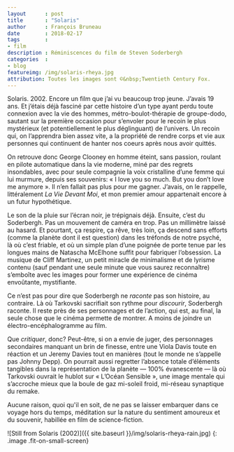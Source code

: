 ```yaml
---
layout      : post
title       : "Solaris"
author      : François Bruneau
date        : 2018-02-17
tags        :
- film
description : Réminiscences du film de Steven Soderbergh
categories  :
- blog
featureimg: /img/solaris-rheya.jpg
attribution: Toutes les images sont ©&nbsp;Twentieth Century Fox.
---
```


Solaris. 2002. Encore un film que j’ai vu beaucoup trop jeune. J’avais 19 ans. Et j’étais déjà fasciné par cette histoire d’un type ayant perdu toute connexion avec la vie des hommes, métro-boulot-thérapie de groupe-dodo, sautant sur la première occasion pour s’envoler pour le recoin le plus mystérieux (et potentiellement le plus déglinguant) de l’univers. Un recoin qui, on l’apprendra bien assez vite, a la propriété de rendre corps et vie aux personnes qui continuent de hanter nos coeurs après nous avoir quittés.

On retrouve donc George Clooney en homme éteint, sans passion, roulant en pilote automatique dans la vie moderne, miné par des regrets insondables, avec pour seule compagnie la voix cristalline d’une femme qui lui murmure, depuis ses souvenirs: «&nbsp;I love you so much. But you don’t love me anymore&nbsp;». 
Il n’en fallait pas plus pour me gagner. J’avais, on le rappelle, littéralement *La Vie Devant Moi*, et mon premier amour appartenait encore à un futur hypothétique.

Le son de la pluie sur l’écran noir, je trépignais déjà. Ensuite, c’est du Soderbergh. Pas un mouvement de caméra en trop. Pas un millimètre laissé au hasard. Et pourtant, ça respire, ça rêve, très loin, ça descend sans efforts (comme la planète dont il est question) dans les tréfonds de notre psyché, là où c’est friable, et où un simple plan d’une poignée de porte tenue par les longues mains de Natascha McElhone suffit pour fabriquer l’obsession. La musique de Cliff Martinez, un petit miracle de minimalisme et de lyrisme contenu (sauf pendant une seule minute que vous saurez reconnaître) s’emboîte avec les images pour former une expérience de cinéma envoûtante, mystifiante. 

Ce n’est pas pour dire que Soderbergh ne *raconte* pas son histoire, au contraire. Là où Tarkovski sacrifiait son rythme pour *discourir*, Soderbergh raconte. Il reste près de ses personnages et de l’action, qui est, au final, la seule chose que le cinéma permette de montrer. A moins de joindre un électro-encéphalogramme au film.

Que *critiquer*, donc? Peut-être, si on a envie de juger, des personnages secondaires manquant un brin de finesse, entre une Viola Davis toute en réaction et un Jeremy Davies tout en manières (tout le monde ne s’appelle pas Johnny Depp). 
On pourrait aussi regretter l’absence totale d’éléments tangibles dans la représentation de la planète — 100% évanescente — là où Tarkovski ouvrait le hublot sur « L’Océan Sensible », une image mentale qui s’accroche mieux que la boule de gaz mi-soleil froid, mi-réseau synaptique du remake.

Aucune raison, quoi qu'il en soit, de ne pas se laisser embarquer dans ce voyage hors du temps, méditation sur la nature du sentiment amoureux et du souvenir, habillée en film de science-fiction.

![Still from Solaris (2002)]({{ site.baseurl }}/img/solaris-rheya-rain.jpg)
{: .image .fit-on-small-screen}
